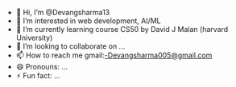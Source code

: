 - 👋 Hi, I’m @Devangsharma13
- 👀 I’m interested in web development, AI/ML
- 🌱 I’m currently learning course CS50 by David J Malan (harvard University)
- 💞️ I’m looking to collaborate on ...
- 📫 How to reach me gmail:-Devangsharma005@gmail.com
- 😄 Pronouns: ...
- ⚡ Fun fact: ...

<!---
Devangsharma13/Devangsharma13 is a ✨ special ✨ repository because its `README.md` (this file) appears on your GitHub profile.
You can click the Preview link to take a look at your changes.
--->

